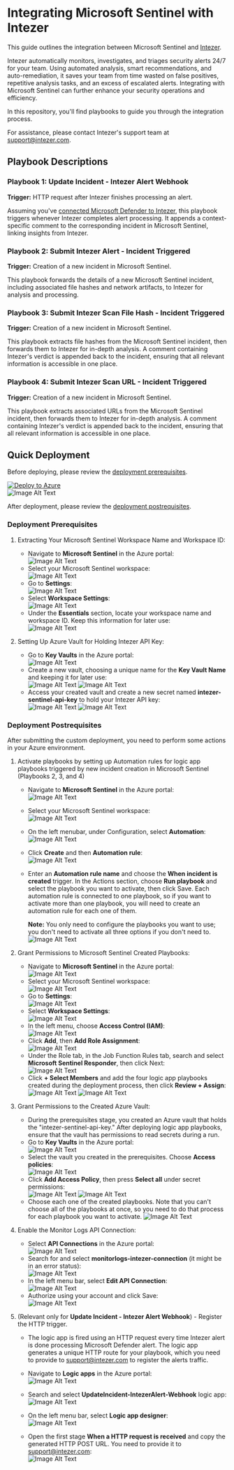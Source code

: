 # Integrating Microsoft Sentinel with Intezer

This guide outlines the integration between Microsoft Sentinel and [Intezer](https://intezer.com/). 

Intezer automatically monitors, investigates, and triages security alerts 24/7 for your team. Using automated analysis, smart recommendations, and auto-remediation, it saves your team from time wasted on false positives, repetitive analysis tasks, and an excess of escalated alerts. Integrating with Microsoft Sentinel can further enhance your security operations and efficiency.

In this repository, you'll find playbooks to guide you through the integration process.

For assistance, please contact Intezer's support team at [support@intezer.com](mailto:support@intezer.com).

## Playbook Descriptions

### Playbook 1: Update Incident - Intezer Alert Webhook
**Trigger:** HTTP request after Intezer finishes processing an alert.

Assuming you've [connected Microsoft Defender to Intezer](https://support.intezer.com/hc/en-us/articles/7431169050652), this playbook triggers whenever Intezer completes alert processing. It appends a context-specific comment to the corresponding incident in Microsoft Sentinel, linking insights from Intezer.

### Playbook 2: Submit Intezer Alert - Incident Triggered
**Trigger:** Creation of a new incident in Microsoft Sentinel.

This playbook forwards the details of a new Microsoft Sentinel incident, including associated file hashes and network artifacts, to Intezer for analysis and processing.

### Playbook 3: Submit Intezer Scan File Hash - Incident Triggered
**Trigger:** Creation of a new incident in Microsoft Sentinel.

This playbook extracts file hashes from the Microsoft Sentinel incident, then forwards them to Intezer for in-depth analysis. A comment containing Intezer's verdict is appended back to the incident, ensuring that all relevant information is accessible in one place.

### Playbook 4: Submit Intezer Scan URL - Incident Triggered
**Trigger:** Creation of a new incident in Microsoft Sentinel.

This playbook extracts associated URLs from the Microsoft Sentinel incident, then forwards them to Intezer for in-depth analysis. A comment containing Intezer's verdict is appended back to the incident, ensuring that all relevant information is accessible in one place.

## Quick Deployment
Before deploying, please review the [deployment prerequisites](#deployment-prerequisites).

[![Deploy to Azure](https://aka.ms/deploytoazurebutton)](https://portal.azure.com/#create/Microsoft.Template/uri/https%3A%2F%2Fraw.githubusercontent.com%2Fintezer%2Fmicrosoft-sentinel-integration%2Fmain%2Fplaybooks%2Fazuredeploy.json)
<br/>
![Image Alt Text](.github/assets/images/sentinel-11.png)

After deployment, please review the [deployment postrequisites](#deployment-postrequisites).

### Deployment Prerequisites
1. Extracting Your Microsoft Sentinel Workspace Name and Workspace ID:
   - Navigate to **Microsoft Sentinel** in the Azure portal:  
     ![Image Alt Text](.github/assets/images/sentinel-1.png)
   - Select your Microsoft Sentinel workspace:  
     ![Image Alt Text](.github/assets/images/sentinel-2.png)
   - Go to **Settings**:  
     ![Image Alt Text](.github/assets/images/sentinel-3.png)
   - Select **Workspace Settings**:  
     ![Image Alt Text](.github/assets/images/sentinel-4.png)
   - Under the **Essentials** section, locate your workspace name and workspace ID. Keep this information for later use:  
     ![Image Alt Text](.github/assets/images/sentinel-5.png)

2. Setting Up Azure Vault for Holding Intezer API Key:
   - Go to **Key Vaults** in the Azure portal:  
     ![Image Alt Text](.github/assets/images/sentinel-6.png)
   - Create a new vault, choosing a unique name for the **Key Vault Name** and keeping it for later use:  
     ![Image Alt Text](.github/assets/images/sentinel-32.png)
     ![Image Alt Text](.github/assets/images/sentinel-33.png)
   - Access your created vault and create a new secret named **intezer-sentinel-api-key** to hold your Intezer API key:  
     ![Image Alt Text](.github/assets/images/sentinel-9.png)
     ![Image Alt Text](.github/assets/images/sentinel-10.png)

### Deployment Postrequisites
After submitting the custom deployment, you need to perform some actions in your Azure environment.

1. Activate playbooks by setting up Automation rules for logic app playbooks triggered by new incident creation in Microsoft Sentinel (Playbooks 2, 3, and 4)
   - Navigate to **Microsoft Sentinel** in the Azure portal:  
     ![Image Alt Text](.github/assets/images/sentinel-1.png)
   - Select your Microsoft Sentinel workspace:  
     ![Image Alt Text](.github/assets/images/sentinel-2.png)
   - On the left menubar, under Configuration, select **Automation**:<br/>
   ![Image Alt Text](.github/assets/images/sentinel-29.png)

   - Click **Create** and then **Automation rule**:<br/>
   ![Image Alt Text](.github/assets/images/sentinel-30.png)

   - Enter an **Automation rule name** and choose the **When incident is created** trigger. In the Actions section, choose **Run playbook** and select the playbook you want to activate, then click Save. Each automation rule is connected to one playbook, so if you want to activate more than one playbook, you will need to create an automation rule for each one of them.
   
      **Note:** You only need to configure the playbooks you want to use; you don't need to activate all three options if you don't need to.
   ![Image Alt Text](.github/assets/images/sentinel-31.png)

2. Grant Permissions to Microsoft Sentinel Created Playbooks:
   - Navigate to **Microsoft Sentinel** in the Azure portal:  
     ![Image Alt Text](.github/assets/images/sentinel-1.png)
   - Select your Microsoft Sentinel workspace:  
     ![Image Alt Text](.github/assets/images/sentinel-2.png)
   - Go to **Settings**:  
     ![Image Alt Text](.github/assets/images/sentinel-3.png)
   - Select **Workspace Settings**:  
     ![Image Alt Text](.github/assets/images/sentinel-4.png)
   - In the left menu, choose **Access Control (IAM)**:  
     ![Image Alt Text](.github/assets/images/sentinel-12.png)
   - Click **Add**, then **Add Role Assignment**:  
     ![Image Alt Text](.github/assets/images/sentinel-13.png)
   - Under the Role tab, in the Job Function Rules tab, search and select **Microsoft Sentinel Responder**, then click Next:  
     ![Image Alt Text](.github/assets/images/sentinel-14.png)
   - Click **+ Select Members** and add the four logic app playbooks created during the deployment process, then click **Review + Assign**:  
     ![Image Alt Text](.github/assets/images/sentinel-15.png)
     ![Image Alt Text](.github/assets/images/sentinel-16.png)

3. Grant Permissions to the Created Azure Vault:
   - During the prerequisites stage, you created an Azure vault that holds the "intezer-sentinel-api-key." After deploying logic app playbooks, ensure that the vault has permissions to read secrets during a run.
   - Go to **Key Vaults** in the Azure portal:  
     ![Image Alt Text](.github/assets/images/sentinel-6.png)
   - Select the vault you created in the prerequisites. Choose **Access policies**:  
     ![Image Alt Text](.github/assets/images/sentinel-34.png)
   - Click **Add Access Policy**, then press **Select all** under secret permissions:  
     ![Image Alt Text](.github/assets/images/sentinel-37.png)
     ![Image Alt Text](.github/assets/images/sentinel-35.png)
    - Choose each one of the created playbooks. Note that you can't choose all of the playbooks at once, so you need to do that process for each playbook you want to activate.
    ![Image Alt Text](.github/assets/images/sentinel-36.png)

4. Enable the Monitor Logs API Connection:
   - Select **API Connections** in the Azure portal:  
     ![Image Alt Text](.github/assets/images/sentinel-21.png)
   - Search for and select **monitorlogs-intezer-connection** (it might be in an error status):  
     ![Image Alt Text](.github/assets/images/sentinel-22.png)
   - In the left menu bar, select **Edit API Connection**:  
     ![Image Alt Text](.github/assets/images/sentinel-23.png)
   - Authorize using your account and click Save:  
     ![Image Alt Text](.github/assets/images/sentinel-24.png)

5. (Relevant only for **Update Incident - Intezer Alert Webhook**) - Register the HTTP trigger.
    - The logic app is fired using an HTTP request every time Intezer alert is done processing Microsoft Defender alert.
    The logic app generates a unique HTTP route for your playbook, which you need to provide to support@intezer.com to register the alerts traffic.

   - Navigate to **Logic apps** in the Azure portal:  
     ![Image Alt Text](.github/assets/images/sentinel-25.png)

   - Search and select **UpdateIncident-IntezerAlert-Webhook** logic app:<br/>
     ![Image Alt Text](.github/assets/images/sentinel-26.png)

    - On the left menu bar, select **Logic app designer**:<br/>
     ![Image Alt Text](.github/assets/images/sentinel-27.png)

    - Open the first stage **When a HTTP request is received** and copy the generated HTTP POST URL. You need to provide it to support@intezer.com:<br/>
     ![Image Alt Text](.github/assets/images/sentinel-28.png)
